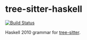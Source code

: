 tree-sitter-haskell
===========================

[![Build Status](https://travis-ci.org/tree-sitter/tree-sitter-haskell.svg?branch=master)](https://travis-ci.org/tree-sitter/tree-sitter-haskell)

Haskell 2010 grammar for [tree-sitter][].

[tree-sitter]: https://github.com/tree-sitter/tree-sitter
